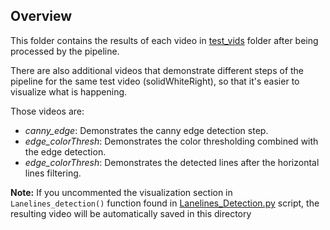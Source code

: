 ## Overview

This folder contains the results of each video in [test_vids](https://github.com/HossamKhalil-hub01/CarND-P1-LaneLinesDetection/tree/master/test_vids) folder after being processed by the pipeline.

There are also additional videos that demonstrate different steps of the pipeline for the same test video (solidWhiteRight), so that it's easier to visualize what is happening.

Those videos are:

* *canny_edge*: Demonstrates the canny edge detection step.
* *edge_colorThresh*: Demonstrates the color thresholding combined with the edge detection.
* *edge_colorThresh*: Demonstrates the detected lines after the horizontal lines filtering.

**Note:** If you uncommented the visualization section in `Lanelines_detection()` function found in [Lanelines_Detection.py](https://github.com/HossamKhalil-hub01/CarND-P1-LaneLinesDetection/blob/master/Lanelines_Detection.py) script, the resulting video will be automatically saved in this directory
